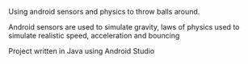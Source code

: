 Using android sensors and physics to throw balls around.

Android sensors are used to simulate gravity, laws of physics used to simulate realistic speed, acceleration and bouncing

Project written in Java using Android Studio
